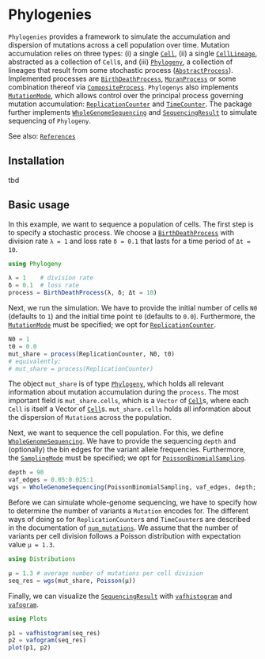 # Phylogenies

`Phylogenies` provides a framework to simulate the accumulation and dispersion of mutations across a cell population over time.
Mutation accumulation relies on three types: (i) a single [`Cell`](@ref), (ii) a single [`CellLineage`](@ref), abstracted as a collection of `Cell`s, and (iii) [`Phylogeny`](@ref), a collection of lineages that result from some stochastic process ([`AbstractProcess`](@ref)).
Implemented processes are [`BirthDeathProcess`](@ref), [`MoranProcess`](@ref) or some combination thereof via [`CompositeProcess`](@ref).
`Phylogenys` also implements [`MutationMode`](@ref), which allows control over the principal process governing mutation accumulation: [`ReplicationCounter`](@ref) and [`TimeCounter`](@ref).
The package further implements [`WholeGenomeSequencing`](@ref) and [`SequencingResult`](@ref) to simulate sequencing of `Phylogeny`.

See also: [`References`](@ref)

## Installation

tbd

## Basic usage

In this example, we want to sequence a population of cells.
The first step is to specify a stochastic process.
We choose a [`BirthDeathProcess`](@ref) with division rate `λ = 1` and loss rate `δ = 0.1` that lasts for a time period of `Δt = 10`.

```julia
using Phylogeny

λ = 1    # division rate
δ = 0.1  # loss rate
process = BirthDeathProcess(λ, δ; Δt = 10)
```

Next, we run the simulation.
We have to provide the initial number of cells `N0` (defaults to `1`) and the initial time point `t0` (defaults to `0.0`).
Furthermore, the [`MutationMode`](@ref) must be specified; we opt for [`ReplicationCounter`](@ref).

```julia
N0 = 1
t0 = 0.0
mut_share = process(ReplicationCounter, N0, t0)
# equivalently:
# mut_share = process(ReplicationCounter)
```

The object `mut_share` is of type [`Phylogeny`](@ref), which holds all relevant information about mutation accumulation during the `process`.
The most important field is `mut_share.cells`, which is a `Vector` of [`Cell`](@ref)s, where each `Cell` is itself a Vector of [`Cell`](@ref)s.
`mut_share.cells` holds all information about the dispersion of `Mutation`s across the population.

Next, we want to sequence the cell population.
For this, we define [`WholeGenomeSequencing`](@ref).
We have to provide the sequencing `depth` and (optionally) the bin edges for the variant allele frequencies.
Furthermore, the [`SamplingMode`](@ref) must be specified; we opt for [`PoissonBinomialSampling`](@ref).

```julia
depth = 90
vaf_edges = 0.05:0.025:1
wgs = WholeGenomeSequencing(PoissonBinomialSampling, vaf_edges, depth; read_min=3)
```

Before we can simulate whole-genome sequencing, we have to specify how to determine the number of variants a `Mutation` encodes for.
The different ways of doing so for `ReplicationCounter`s and `TimeCounter`s are described in the documentation of [`num_mutations`](@ref).
We assume that the number of variants per cell division follows a Poisson distribution with expectation value `μ = 1.3`.

```julia
using Distributions

μ = 1.3 # average number of mutations per cell division
seq_res = wgs(mut_share, Poisson(μ))
```

Finally, we can visualize the [`SequencingResult`](@ref) with [`vafhistogram`](@ref) and [`vafogram`](@ref).

```julia
using Plots

p1 = vafhistogram(seq_res)
p2 = vafogram(seq_res)
plot(p1, p2)
```